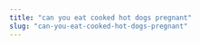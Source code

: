```yaml
---
title: "can you eat cooked hot dogs pregnant"
slug: "can-you-eat-cooked-hot-dogs-pregnant"
---
```


